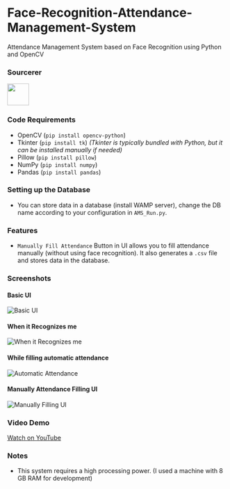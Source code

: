 # Face-Recognition-Attendance-Management-System
Attendance Management System based on Face Recognition using Python and OpenCV  

### Sourcerer
<img src="https://avatars.githubusercontent.com/u/84435079?v=4" height="50px" width="50px" alt=""/>

### Code Requirements
- OpenCV (`pip install opencv-python`)
- Tkinter (`pip install tk`) *(Tkinter is typically bundled with Python, but it can be installed manually if needed)*
- Pillow (`pip install pillow`)
- NumPy (`pip install numpy`)
- Pandas (`pip install pandas`)

### Setting up the Database
- You can store data in a database (install WAMP server), change the DB name according to your configuration in `AMS_Run.py`.

### Features
- `Manually Fill Attendance` Button in UI allows you to fill attendance manually (without using face recognition). It also generates a `.csv` file and stores data in the database.

### Screenshots

#### Basic UI
![Basic UI](https://github.com/Pragya9ps/Face-Recognition-Attendance-System/blob/main/Screenshot%20(31).png)

#### When it Recognizes me
![When it Recognizes me](https://github.com/Pragya9ps/Face-Recognition-Attendance-System/blob/main/Screenshot%20(33).png)

#### While filling automatic attendance
![Automatic Attendance](https://github.com/Pragya9ps/Face-Recognition-Attendance-System/blob/main/Screenshot%20(38).png)

#### Manually Attendance Filling UI
![Manually Filling UI](https://github.com/Pragya9ps/Face-Recognition-Attendance-System/blob/main/Screenshot%20(35).png)

### Video Demo
[Watch on YouTube](https://youtu.be/onms2KDOTtY)

### Notes
- This system requires a high processing power. (I used a machine with 8 GB RAM for development)

